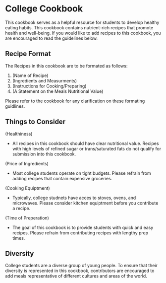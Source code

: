 # College Cookbook 

This cookbook serves as a helpful resource for students to develop healthy eating habits. This cookbook contains nutrient-rich recipes that promote health and well-being. If you would like to add recipes to this cookbook, you are encouraged to read the guidelines below. 

 

##  Recipe Format
The Recipes in this cookbook are to be formated as follows: 

1. (Name of Recipe)
2. (Ingredients and Measurments)
3. (Instructions for Cooking/Preparing)
4. (A Statement on the Meals Nutritional Value)

Please refer to the cookbook for any clarification on these formating guidlines.



## Things to Consider
(Healthiness)

- All recipes in this cookbook should have clear nutritional value. Recipes with high levels of refined sugar or trans/saturated fats do not qualify for submission into this cookbook. 

(Price of Ingredients)

- Most college students operate on tight budgets. Please refrain from adding recipes that contain expensive groceries. 

(Cooking Equiptment)

- Typically, college studnets have acces to stoves, ovens, and microwaves. Please consider kitchen equiptment before you contribute a recipe. 

(Time of Preperation)

- The goal of this cookbook is to provide students with quick and easy recipes. Please refrain from contributing recipes with lengthy prep times.


## Diversity 
 
 College students are a diverse group of young people. To ensure that their diversity is represented in this cookbook, contributors are encouraged to add meals representative of different cultures and areas of the world. 
